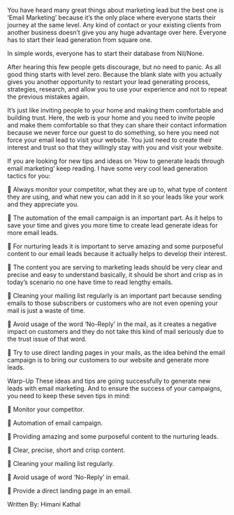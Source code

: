 You have heard many great things about marketing lead but the best one is ‘Email Marketing’ because it’s the only place where everyone starts their journey at the same level. Any kind of contact or your existing clients from another business doesn’t give you any huge advantage over here. Everyone has to start their lead generation from square one.

In simple words, everyone has to start their database from Nil/None.

After hearing this few people gets discourage, but no need to panic. As all good thing starts with level zero. Because the blank slate with you actually gives you another opportunity to restart your lead generating process, strategies, research, and allow you to use your experience and not to repeat the previous mistakes again.

It’s just like inviting people to your home and making them comfortable and building trust. Here, the web is your home and you need to invite people and make them comfortable so that they can share their contact information because we never force our guest to do something, so here you need not force your email lead to visit your website. You just need to create their interest and trust so that they willingly stay with you and visit your website.

If you are looking for new tips and ideas on ‘How to generate leads through email marketing’ keep reading. I have some very cool lead generation tactics for you:

	Always monitor your competitor, what they are up to, what type of content they are using, and what new you can add in it so your leads like your work and they appreciate you.

	The automation of the email campaign is an important part. As it helps to save your time and gives you more time to create lead generate ideas for more email leads.

	For nurturing leads it is important to serve amazing and some purposeful content to our email leads because it actually helps to develop their interest.

	The content you are serving to marketing leads should be very clear and precise and easy to understand basically, it should be short and crisp as in today’s scenario no one 
have time to read lengthy emails.

	Cleaning your mailing list regularly is an important part because sending emails to those subscribers or customers who are not even opening your mail is just a waste of time.

	Avoid usage of the word ‘No-Reply’ in the mail, as it creates a negative impact on customers and they do not take this kind of mail seriously due to the trust issue of that word.

	Try to use direct landing pages in your mails, as the idea behind the email campaign is to bring our customers to our website and generate more leads.

Warp-Up
These ideas and tips are going successfully to generate new leads with email marketing. And to ensure the success of your campaigns, you need to keep these seven tips in mind:

	Monitor your competitor.

	Automation of email campaign.

	Providing amazing and some purposeful content to the nurturing leads.

	Clear, precise, short and crisp content.

	Cleaning your mailing list regularly.

	Avoid usage of word ‘No-Reply’ in email.

	Provide a direct landing page in an email.


Written By:
Himani Kathal
